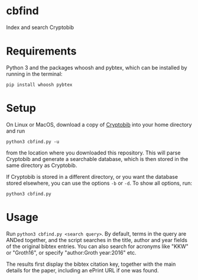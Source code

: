 # cbfind
Index and search Cryptobib

# Requirements

Python 3 and the packages whoosh and pybtex, which can be installed by running in the terminal:

```pip install whoosh pybtex```

# Setup

On Linux or MacOS, download a copy of [Cryptobib](https://cryptobib.di.ens.fr/) into your home directory and run

```python3 cbfind.py -u```

from the location where you downloaded this repository. This will parse Cryptobib and generate a searchable database, which is then stored in the same directory as Cryptobib.

If Cryptobib is stored in a different directory, or you want the database stored elsewhere, you can use the options `-b` or `-d`. To show all options, run:

```python3 cbfind.py```

# Usage

Run `python3 cbfind.py <search query>`. By default, terms in the query are ANDed together, and the script searches in the title, author and year fields of the original bibtex entries. You can also search for acronyms like "KKW" or "Groth16", or specify "author:Groth year:2016" etc.

The results first display the bibtex citation key, together with the main details for the paper, including an ePrint URL if one was found.

